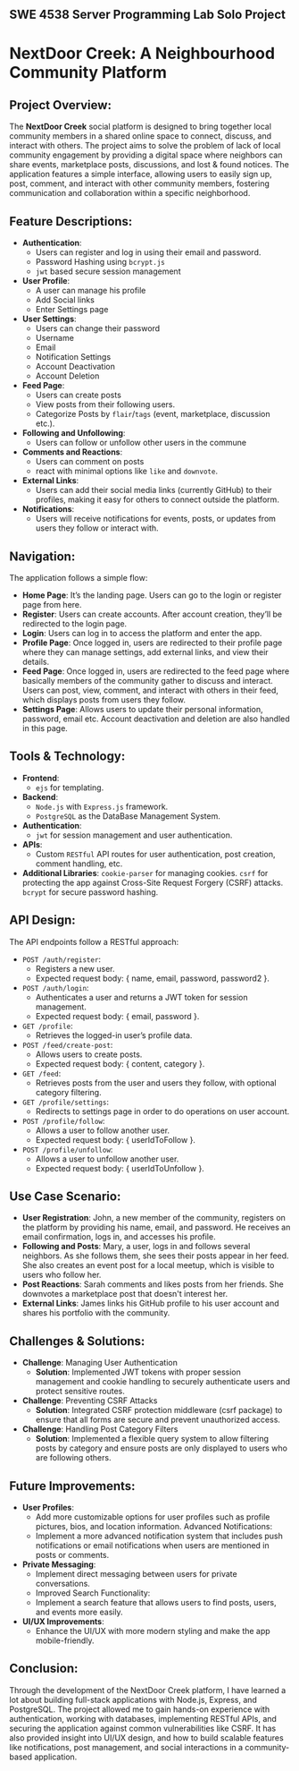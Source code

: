 ## SWE 4538 Server Programming Lab Solo Project
# NextDoor Creek: A Neighbourhood Community Platform

## Project Overview:

The **NextDoor Creek** social platform is designed to bring together local community members in a shared online space to connect, discuss, and interact with others. The project aims to solve the problem of lack of local community engagement by providing a digital space where neighbors can share events, marketplace posts, discussions, and lost & found notices. The application features a simple interface, allowing users to easily sign up, post, comment, and interact with other community members, fostering communication and collaboration within a specific neighborhood.

## Feature Descriptions:
* **Authentication**:
   * Users can register and log in using their email and password.
   * Password Hashing using `bcrypt.js`
   * `jwt` based secure session management
* **User Profile**:
   * A user can manage his profile
   * Add Social links
   * Enter Settings page
* **User Settings**:
    * Users can change their password
    * Username
    * Email
    * Notification Settings
    * Account Deactivation
    * Account Deletion
* **Feed Page**:
   * Users can create posts
   * View posts from their following users.
   * Categorize Posts by `flair`/`tags` (event, marketplace, discussion etc.).
* **Following and Unfollowing**:
    * Users can follow or unfollow other users in the commune
* **Comments and Reactions**:
  * Users can comment on posts
  * react with minimal options like `like` and `downvote`.
* **External Links**:
  * Users can add their social media links (currently GitHub) to their profiles, making it easy for others to connect outside the platform.
* **Notifications**:
  * Users will receive notifications for events, posts, or updates from users they follow or interact with.

## Navigation:
The application follows a simple flow:
* **Home Page**: It’s the landing page. Users can go to the login or register page from here.
* **Register**: Users can create accounts. After account creation, they’ll be redirected to the login page.
* **Login**: Users can log in to access the platform and enter the app.
* **Profile Page**: Once logged in, users are redirected to their profile page where they can manage settings, add external links, and view their details.
* **Feed Page**: Once logged in, users are redirected to the feed page where basically members of the community gather to discuss and interact. Users can post, view, comment, and interact with others in their feed, which displays posts from users they follow.
* **Settings Page**: Allows users to update their personal information, password, email etc. Account deactivation and deletion are also handled in this page.

## Tools & Technology:
* **Frontend**:
  * `ejs` for templating.
* **Backend**:
  * `Node.js` with `Express.js` framework.
  * `PostgreSQL` as the DataBase Management System.
* **Authentication**:
  * `jwt` for session management and user authentication.
* **APIs**:
  * Custom `RESTful` API routes for user authentication, post creation, comment handling, etc.
* **Additional Libraries**:
`cookie-parser` for managing cookies.
`csrf` for protecting the app against Cross-Site Request Forgery (CSRF) attacks.
`bcrypt` for secure password hashing.

## API Design:
The API endpoints follow a RESTful approach:
* `POST /auth/register`:
  * Registers a new user.
  * Expected request body: { name, email, password, password2 }.
* `POST /auth/login`:
  * Authenticates a user and returns a JWT token for session management.
  * Expected request body: { email, password }.
* `GET /profile`:
  * Retrieves the logged-in user’s profile data.
* `POST /feed/create-post`:
  * Allows users to create posts.
  * Expected request body: { content, category }.
* `GET /feed`:
  * Retrieves posts from the user and users they follow, with optional category filtering.
* `GET /profile/settings`:
  * Redirects to settings page in order to do operations on user account.
* `POST /profile/follow`:
  * Allows a user to follow another user.
  * Expected request body: { userIdToFollow }.
* `POST /profile/unfollow`:
  * Allows a user to unfollow another user.
  * Expected request body: { userIdToUnfollow }.

## Use Case Scenario:
* **User Registration**:
 John, a new member of the community, registers on the platform by providing his name, email, and password. He receives an email confirmation, logs in, and accesses his profile.
* **Following and Posts**:
 Mary, a user, logs in and follows several neighbors. As she follows them, she sees their posts appear in her feed. She also creates an event post for a local meetup, which is visible to users who follow her.
* **Post Reactions**:
 Sarah comments and likes posts from her friends. She downvotes a marketplace post that doesn't interest her.
* **External Links**:
 James links his GitHub profile to his user account and shares his portfolio with the community.

## Challenges & Solutions:
* **Challenge**: Managing User Authentication
  * **Solution**: Implemented JWT tokens with proper session management and cookie handling to securely authenticate users and protect sensitive routes.
* **Challenge**: Preventing CSRF Attacks
  * **Solution**: Integrated CSRF protection middleware (csrf package) to ensure that all forms are secure and prevent unauthorized access.
* **Challenge**: Handling Post Category Filters
  * **Solution**: Implemented a flexible query system to allow filtering posts by category and ensure posts are only displayed to users who are following others.

## Future Improvements:
* **User Profiles**:
  * Add more customizable options for user profiles such as profile pictures, bios, and location information.
Advanced Notifications:
  * Implement a more advanced notification system that includes push notifications or email notifications when users are mentioned in posts or comments.
* **Private Messaging**:
  * Implement direct messaging between users for private conversations.
  * Improved Search Functionality:
  * Implement a search feature that allows users to find posts, users, and events more easily.
* **UI/UX Improvements**:
  * Enhance the UI/UX with more modern styling and make the app mobile-friendly.

## Conclusion:
Through the development of the NextDoor Creek platform, I have learned a lot about building full-stack applications with Node.js, Express, and PostgreSQL. The project allowed me to gain hands-on experience with authentication, working with databases, implementing RESTful APIs, and securing the application against common vulnerabilities like CSRF. It has also provided insight into UI/UX design, and how to build scalable features like notifications, post management, and social interactions in a community-based application.

